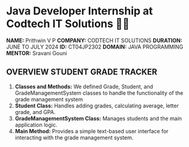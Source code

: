 # Java Developer Internship at Codtech IT Solutions 👨‍💻
 **NAME:** Prithwin V P
   **COMPANY:** CODTECH IT SOLUTIONS
 **DURATION:** JUNE TO JULY 2024
 **ID:** CT04JP2302
 **DOMAIN:** JAVA PROGRAMMING
 **MENTOR:** Sravani Gouni



## OVERVIEW STUDENT GRADE TRACKER

1. **Classes and Methods:** We defined Grade, Student, and GradeManagementSystem classes to handle the functionality of the grade management system
2. **Student Class:** Handles adding grades, calculating average, letter grade, and GPA.
3. **GradeManagementSystem Class:** Manages students and the main application logic.
4. **Main Method:** Provides a simple text-based user interface for interacting with the grade management system.



